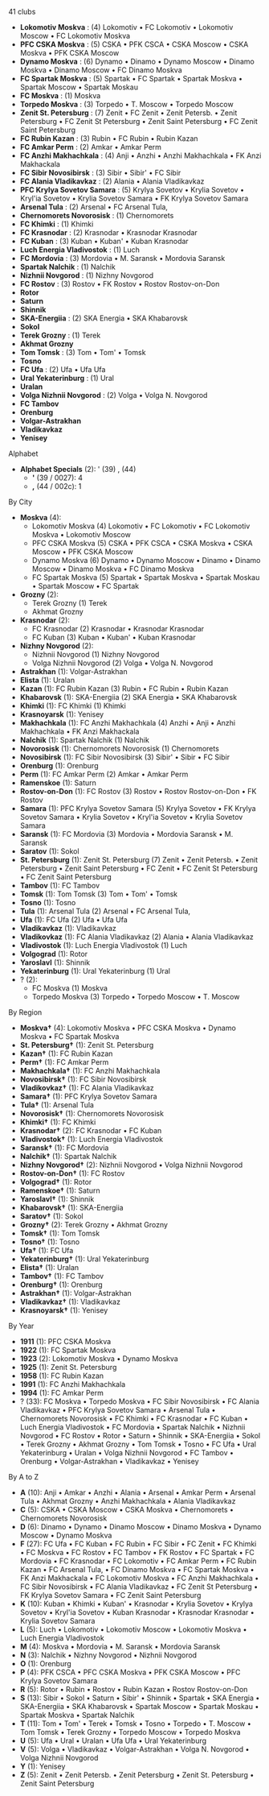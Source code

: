 41 clubs

- **Lokomotiv Moskva** : (4) Lokomotiv • FC Lokomotiv • Lokomotiv Moscow • FC Lokomotiv Moskva
- **PFC CSKA Moskva** : (5) CSKA • PFK CSCA • CSKA Moscow • CSKA Moskva • PFK CSKA Moscow
- **Dynamo Moskva** : (6) Dynamo • Dinamo • Dynamo Moscow • Dinamo Moskva • Dinamo Moscow • FC Dinamo Moskva
- **FC Spartak Moskva** : (5) Spartak • FC Spartak • Spartak Moskva • Spartak Moscow • Spartak Moskau
- **FC Moskva** : (1) Moskva
- **Torpedo Moskva** : (3) Torpedo • T. Moscow • Torpedo Moscow
- **Zenit St. Petersburg** : (7) Zenit • FC Zenit • Zenit Petersb. • Zenit Petersburg • FC Zenit St Petersburg • Zenit Saint Petersburg • FC Zenit Saint Petersburg
- **FC Rubin Kazan** : (3) Rubin • FC Rubin • Rubin Kazan
- **FC Amkar Perm** : (2) Amkar • Amkar Perm
- **FC Anzhi Makhachkala** : (4) Anji • Anzhi • Anzhi Makhachkala • FK Anzi Makhackala
- **FC Sibir Novosibirsk** : (3) Sibir • Sibir' • FC Sibir
- **FC Alania Vladikavkaz** : (2) Alania • Alania Vladikavkaz
- **PFC Krylya Sovetov Samara** : (5) Krylya Sovetov • Krylia Sovetov • Kryl'ia Sovetov • Krylia Sovetov Samara • FK Krylya Sovetov Samara
- **Arsenal Tula** : (2) Arsenal • FC Arsenal Tula,
- **Chernomorets Novorosisk** : (1) Chernomorets
- **FC Khimki** : (1) Khimki
- **FC Krasnodar** : (2) Krasnodar • Krasnodar Krasnodar
- **FC Kuban** : (3) Kuban • Kuban' • Kuban Krasnodar
- **Luch Energia Vladivostok** : (1) Luch
- **FC Mordovia** : (3) Mordovia • M. Saransk • Mordovia Saransk
- **Spartak Nalchik** : (1) Nalchik
- **Nizhnii Novgorod** : (1) Nizhny Novgorod
- **FC Rostov** : (3) Rostov • FK Rostov • Rostov Rostov-on-Don
- **Rotor**
- **Saturn**
- **Shinnik**
- **SKA-Energiia** : (2) SKA Energia • SKA Khabarovsk
- **Sokol**
- **Terek Grozny** : (1) Terek
- **Akhmat Grozny**
- **Tom Tomsk** : (3) Tom • Tom' • Tomsk
- **Tosno**
- **FC Ufa** : (2) Ufa • Ufa Ufa
- **Ural Yekaterinburg** : (1) Ural
- **Uralan**
- **Volga Nizhnii Novgorod** : (2) Volga • Volga N. Novgorod
- **FC Tambov**
- **Orenburg**
- **Volgar-Astrakhan**
- **Vladikavkaz**
- **Yenisey**




Alphabet

- **Alphabet Specials** (2):  ' (39) , (44)
  - **'** (39 / 0027): 4
  - **,** (44 / 002c): 1




By City

- **Moskva** (4): 
  - Lokomotiv Moskva  (4) Lokomotiv • FC Lokomotiv • FC Lokomotiv Moskva • Lokomotiv Moscow
  - PFC CSKA Moskva  (5) CSKA • PFK CSCA • CSKA Moskva • CSKA Moscow • PFK CSKA Moscow
  - Dynamo Moskva  (6) Dynamo • Dynamo Moscow • Dinamo • Dinamo Moscow • Dinamo Moskva • FC Dinamo Moskva
  - FC Spartak Moskva  (5) Spartak • Spartak Moskva • Spartak Moskau • Spartak Moscow • FC Spartak
- **Grozny** (2): 
  - Terek Grozny  (1) Terek
  - Akhmat Grozny 
- **Krasnodar** (2): 
  - FC Krasnodar  (2) Krasnodar • Krasnodar Krasnodar
  - FC Kuban  (3) Kuban • Kuban' • Kuban Krasnodar
- **Nizhny Novgorod** (2): 
  - Nizhnii Novgorod  (1) Nizhny Novgorod
  - Volga Nizhnii Novgorod  (2) Volga • Volga N. Novgorod
- **Astrakhan** (1): Volgar-Astrakhan 
- **Elista** (1): Uralan 
- **Kazan** (1): FC Rubin Kazan  (3) Rubin • FC Rubin • Rubin Kazan
- **Khabarovsk** (1): SKA-Energiia  (2) SKA Energia • SKA Khabarovsk
- **Khimki** (1): FC Khimki  (1) Khimki
- **Krasnoyarsk** (1): Yenisey 
- **Makhachkala** (1): FC Anzhi Makhachkala  (4) Anzhi • Anji • Anzhi Makhachkala • FK Anzi Makhackala
- **Nalchik** (1): Spartak Nalchik  (1) Nalchik
- **Novorosisk** (1): Chernomorets Novorosisk  (1) Chernomorets
- **Novosibirsk** (1): FC Sibir Novosibirsk  (3) Sibir' • Sibir • FC Sibir
- **Orenburg** (1): Orenburg 
- **Perm** (1): FC Amkar Perm  (2) Amkar • Amkar Perm
- **Ramenskoe** (1): Saturn 
- **Rostov-on-Don** (1): FC Rostov  (3) Rostov • Rostov Rostov-on-Don • FK Rostov
- **Samara** (1): PFC Krylya Sovetov Samara  (5) Krylya Sovetov • FK Krylya Sovetov Samara • Krylia Sovetov • Kryl'ia Sovetov • Krylia Sovetov Samara
- **Saransk** (1): FC Mordovia  (3) Mordovia • Mordovia Saransk • M. Saransk
- **Saratov** (1): Sokol 
- **St. Petersburg** (1): Zenit St. Petersburg  (7) Zenit • Zenit Petersb. • Zenit Petersburg • Zenit Saint Petersburg • FC Zenit • FC Zenit St Petersburg • FC Zenit Saint Petersburg
- **Tambov** (1): FC Tambov 
- **Tomsk** (1): Tom Tomsk  (3) Tom • Tom' • Tomsk
- **Tosno** (1): Tosno 
- **Tula** (1): Arsenal Tula  (2) Arsenal • FC Arsenal Tula,
- **Ufa** (1): FC Ufa  (2) Ufa • Ufa Ufa
- **Vladikavkaz** (1): Vladikavkaz 
- **Vladikovkaz** (1): FC Alania Vladikavkaz  (2) Alania • Alania Vladikavkaz
- **Vladivostok** (1): Luch Energia Vladivostok  (1) Luch
- **Volgograd** (1): Rotor 
- **Yaroslavl** (1): Shinnik 
- **Yekaterinburg** (1): Ural Yekaterinburg  (1) Ural
- ? (2): 
  - FC Moskva  (1) Moskva
  - Torpedo Moskva  (3) Torpedo • Torpedo Moscow • T. Moscow




By Region

- **Moskva†** (4):   Lokomotiv Moskva • PFC CSKA Moskva • Dynamo Moskva • FC Spartak Moskva
- **St. Petersburg†** (1):   Zenit St. Petersburg
- **Kazan†** (1):   FC Rubin Kazan
- **Perm†** (1):   FC Amkar Perm
- **Makhachkala†** (1):   FC Anzhi Makhachkala
- **Novosibirsk†** (1):   FC Sibir Novosibirsk
- **Vladikovkaz†** (1):   FC Alania Vladikavkaz
- **Samara†** (1):   PFC Krylya Sovetov Samara
- **Tula†** (1):   Arsenal Tula
- **Novorosisk†** (1):   Chernomorets Novorosisk
- **Khimki†** (1):   FC Khimki
- **Krasnodar†** (2):   FC Krasnodar • FC Kuban
- **Vladivostok†** (1):   Luch Energia Vladivostok
- **Saransk†** (1):   FC Mordovia
- **Nalchik†** (1):   Spartak Nalchik
- **Nizhny Novgorod†** (2):   Nizhnii Novgorod • Volga Nizhnii Novgorod
- **Rostov-on-Don†** (1):   FC Rostov
- **Volgograd†** (1):   Rotor
- **Ramenskoe†** (1):   Saturn
- **Yaroslavl†** (1):   Shinnik
- **Khabarovsk†** (1):   SKA-Energiia
- **Saratov†** (1):   Sokol
- **Grozny†** (2):   Terek Grozny • Akhmat Grozny
- **Tomsk†** (1):   Tom Tomsk
- **Tosno†** (1):   Tosno
- **Ufa†** (1):   FC Ufa
- **Yekaterinburg†** (1):   Ural Yekaterinburg
- **Elista†** (1):   Uralan
- **Tambov†** (1):   FC Tambov
- **Orenburg†** (1):   Orenburg
- **Astrakhan†** (1):   Volgar-Astrakhan
- **Vladikavkaz†** (1):   Vladikavkaz
- **Krasnoyarsk†** (1):   Yenisey




By Year

- **1911** (1):   PFC CSKA Moskva
- **1922** (1):   FC Spartak Moskva
- **1923** (2):   Lokomotiv Moskva • Dynamo Moskva
- **1925** (1):   Zenit St. Petersburg
- **1958** (1):   FC Rubin Kazan
- **1991** (1):   FC Anzhi Makhachkala
- **1994** (1):   FC Amkar Perm
- ? (33):   FC Moskva • Torpedo Moskva • FC Sibir Novosibirsk • FC Alania Vladikavkaz • PFC Krylya Sovetov Samara • Arsenal Tula • Chernomorets Novorosisk • FC Khimki • FC Krasnodar • FC Kuban • Luch Energia Vladivostok • FC Mordovia • Spartak Nalchik • Nizhnii Novgorod • FC Rostov • Rotor • Saturn • Shinnik • SKA-Energiia • Sokol • Terek Grozny • Akhmat Grozny • Tom Tomsk • Tosno • FC Ufa • Ural Yekaterinburg • Uralan • Volga Nizhnii Novgorod • FC Tambov • Orenburg • Volgar-Astrakhan • Vladikavkaz • Yenisey






By A to Z

- **A** (10): Anji • Amkar • Anzhi • Alania • Arsenal • Amkar Perm • Arsenal Tula • Akhmat Grozny • Anzhi Makhachkala • Alania Vladikavkaz
- **C** (5): CSKA • CSKA Moscow • CSKA Moskva • Chernomorets • Chernomorets Novorosisk
- **D** (6): Dinamo • Dynamo • Dinamo Moscow • Dinamo Moskva • Dynamo Moscow • Dynamo Moskva
- **F** (27): FC Ufa • FC Kuban • FC Rubin • FC Sibir • FC Zenit • FC Khimki • FC Moskva • FC Rostov • FC Tambov • FK Rostov • FC Spartak • FC Mordovia • FC Krasnodar • FC Lokomotiv • FC Amkar Perm • FC Rubin Kazan • FC Arsenal Tula, • FC Dinamo Moskva • FC Spartak Moskva • FK Anzi Makhackala • FC Lokomotiv Moskva • FC Anzhi Makhachkala • FC Sibir Novosibirsk • FC Alania Vladikavkaz • FC Zenit St Petersburg • FK Krylya Sovetov Samara • FC Zenit Saint Petersburg
- **K** (10): Kuban • Khimki • Kuban' • Krasnodar • Krylia Sovetov • Krylya Sovetov • Kryl'ia Sovetov • Kuban Krasnodar • Krasnodar Krasnodar • Krylia Sovetov Samara
- **L** (5): Luch • Lokomotiv • Lokomotiv Moscow • Lokomotiv Moskva • Luch Energia Vladivostok
- **M** (4): Moskva • Mordovia • M. Saransk • Mordovia Saransk
- **N** (3): Nalchik • Nizhny Novgorod • Nizhnii Novgorod
- **O** (1): Orenburg
- **P** (4): PFK CSCA • PFC CSKA Moskva • PFK CSKA Moscow • PFC Krylya Sovetov Samara
- **R** (5): Rotor • Rubin • Rostov • Rubin Kazan • Rostov Rostov-on-Don
- **S** (13): Sibir • Sokol • Saturn • Sibir' • Shinnik • Spartak • SKA Energia • SKA-Energiia • SKA Khabarovsk • Spartak Moscow • Spartak Moskau • Spartak Moskva • Spartak Nalchik
- **T** (11): Tom • Tom' • Terek • Tomsk • Tosno • Torpedo • T. Moscow • Tom Tomsk • Terek Grozny • Torpedo Moscow • Torpedo Moskva
- **U** (5): Ufa • Ural • Uralan • Ufa Ufa • Ural Yekaterinburg
- **V** (5): Volga • Vladikavkaz • Volgar-Astrakhan • Volga N. Novgorod • Volga Nizhnii Novgorod
- **Y** (1): Yenisey
- **Z** (5): Zenit • Zenit Petersb. • Zenit Petersburg • Zenit St. Petersburg • Zenit Saint Petersburg




